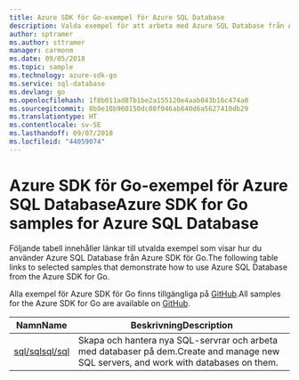```yaml
---
title: Azure SDK för Go-exempel för Azure SQL Database
description: Valda exempel för att arbeta med Azure SQL Database från Azure SDK för Go.
author: sptramer
ms.author: sttramer
manager: carmonm
ms.date: 09/05/2018
ms.topic: sample
ms.technology: azure-sdk-go
ms.service: sql-database
ms.devlang: go
ms.openlocfilehash: 1f8b011ad87b1be2a155120e4aab843b16c474a0
ms.sourcegitcommit: 8b9e10b960150dc08f046ab840d6a5627410db29
ms.translationtype: HT
ms.contentlocale: sv-SE
ms.lasthandoff: 09/07/2018
ms.locfileid: "44059074"
---
```

# <a name="azure-sdk-for-go-samples-for-azure-sql-database"></a><span data-ttu-id="6cd90-103">Azure SDK för Go-exempel för Azure SQL Database</span><span class="sxs-lookup"><span data-stu-id="6cd90-103">Azure SDK for Go samples for Azure SQL Database</span></span>

<span data-ttu-id="6cd90-104">Följande tabell innehåller länkar till utvalda exempel som visar hur du använder Azure SQL Database från Azure SDK för Go.</span><span class="sxs-lookup"><span data-stu-id="6cd90-104">The following table links to selected samples that demonstrate how to use Azure SQL Database from the Azure SDK for Go.</span></span>

<span data-ttu-id="6cd90-105">Alla exempel för Azure SDK för Go finns tillgängliga på [GitHub](https://github.com/Azure-Samples/azure-sdk-for-go-samples).</span><span class="sxs-lookup"><span data-stu-id="6cd90-105">All samples for the Azure SDK for Go are available on [GitHub](https://github.com/Azure-Samples/azure-sdk-for-go-samples).</span></span>

| <span data-ttu-id="6cd90-106">Namn</span><span class="sxs-lookup"><span data-stu-id="6cd90-106">Name</span></span> | <span data-ttu-id="6cd90-107">Beskrivning</span><span class="sxs-lookup"><span data-stu-id="6cd90-107">Description</span></span> |
|------|-------------|
| [<span data-ttu-id="6cd90-108">sql/sql</span><span class="sxs-lookup"><span data-stu-id="6cd90-108">sql/sql</span></span>](https://github.com/Azure-Samples/azure-sdk-for-go-samples/blob/master/sql/sql.go) | <span data-ttu-id="6cd90-109">Skapa och hantera nya SQL-servrar och arbeta med databaser på dem.</span><span class="sxs-lookup"><span data-stu-id="6cd90-109">Create and manage new SQL servers, and work with databases on them.</span></span> |
